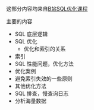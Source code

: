 这部分内容均来自[B站SQL优化课程](https://www.bilibili.com/video/BV1es411u7we?from=search&seid=12089725937925306388)

主要的内容

* SQL 底层逻辑
* SQL  优化
  * 优化和索引的关系
* 索引
* SQL 性能问题，优化方法
* 优化案例
* 避免索引失效的一些原则
* 其他优化方法
* SQL 排查，慢查询日志
* 分析海量数据


